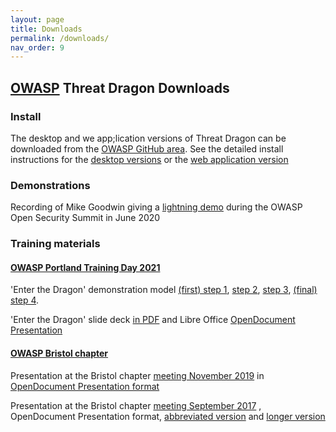 ```yaml
---
layout: page
title: Downloads
permalink: /downloads/
nav_order: 9
---
```


## [OWASP](https://www.owasp.org) Threat Dragon Downloads

### Install
The desktop and we app;lication versions of Threat Dragon can be downloaded from the
[OWASP GitHub area](https://github.com/OWASP/threat-dragon/releases).
See the detailed install instructions for the [desktop versions](/install-desktop/)
or the [web application version](/install-webapp/)

### Demonstrations
Recording of Mike Goodwin giving a
[lightning demo](https://youtu.be/n6JGcZGFq5o) during the OWASP Open Security Summit in June 2020

### Training materials

#### [OWASP Portland Training Day 2021](https://owasp.org/www-revent-portland-training-day/)
'Enter the Dragon' demonstration model
[(first) step 1](/public/downloads/enter-the-dragon-1.json),
[step 2](/public/downloads/enter-the-dragon-2.json),
[step 3](/public/downloads/enter-the-dragon-3.json),
[(final) step 4](/public/downloads/enter-the-dragon-4.json).

'Enter the Dragon' slide deck [in PDF](/public/downloads/enter-the-dragon.pdf)
and Libre Office [OpenDocument Presentation](/public/downloads/enter-the-dragon.odp)

#### [OWASP Bristol chapter](https://owasp.org/www-chapter-bristol-uk/)
Presentation at the Bristol chapter [meeting November 2019](https://www.meetup.com/OWASP-Bristol/events/261525682/)
in [OpenDocument Presentation format](/public/downloads/OWASP_threat_dragon.odp)

Presentation at the Bristol chapter [meeting September 2017](https://www.meetup.com/OWASP-Bristol/events/240114497/)
, OpenDocument Presentation format,
[abbreviated version](/public/downloads/OWASP_introduction_threat_modeling_short.odp)
and [longer version](/public/downloads/OWASP_introduction_threat_modeling.odp)
